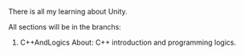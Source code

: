  There is all my learning about Unity.

 All sections will be in the branchs:

1. C++AndLogics
   About: C++ introduction and programming logics.
